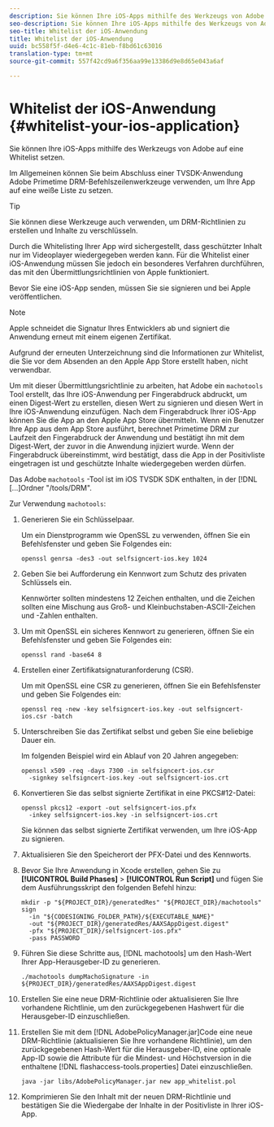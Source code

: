 ```yaml
---
description: Sie können Ihre iOS-Apps mithilfe des Werkzeugs von Adobe auf eine Whitelist setzen.
seo-description: Sie können Ihre iOS-Apps mithilfe des Werkzeugs von Adobe auf eine Whitelist setzen.
seo-title: Whitelist der iOS-Anwendung
title: Whitelist der iOS-Anwendung
uuid: bc558f5f-d4e6-4c1c-81eb-f8bd61c63016
translation-type: tm+mt
source-git-commit: 557f42cd9a6f356aa99e13386d9e8d65e043a6af

---
```



# Whitelist der iOS-Anwendung {#whitelist-your-ios-application}

Sie können Ihre iOS-Apps mithilfe des Werkzeugs von Adobe auf eine Whitelist setzen.

Im Allgemeinen können Sie beim Abschluss einer TVSDK-Anwendung Adobe Primetime DRM-Befehlszeilenwerkzeuge verwenden, um Ihre App auf eine weiße Liste zu setzen.

>[!TIP]
>
>Sie können diese Werkzeuge auch verwenden, um DRM-Richtlinien zu erstellen und Inhalte zu verschlüsseln.

Durch die Whitelisting Ihrer App wird sichergestellt, dass geschützter Inhalt nur im Videoplayer wiedergegeben werden kann. Für die Whitelist einer iOS-Anwendung müssen Sie jedoch ein besonderes Verfahren durchführen, das mit den Übermittlungsrichtlinien von Apple funktioniert.

Bevor Sie eine iOS-App senden, müssen Sie sie signieren und bei Apple veröffentlichen.

>[!NOTE]
>
>Apple schneidet die Signatur Ihres Entwicklers ab und signiert die Anwendung erneut mit einem eigenen Zertifikat.

Aufgrund der erneuten Unterzeichnung sind die Informationen zur Whitelist, die Sie vor dem Absenden an den Apple App Store erstellt haben, nicht verwendbar.

Um mit dieser Übermittlungsrichtlinie zu arbeiten, hat Adobe ein `machotools` Tool erstellt, das Ihre iOS-Anwendung per Fingerabdruck abdruckt, um einen Digest-Wert zu erstellen, diesen Wert zu signieren und diesen Wert in Ihre iOS-Anwendung einzufügen. Nach dem Fingerabdruck Ihrer iOS-App können Sie die App an den Apple App Store übermitteln. Wenn ein Benutzer Ihre App aus dem App Store ausführt, berechnet Primetime DRM zur Laufzeit den Fingerabdruck der Anwendung und bestätigt ihn mit dem Digest-Wert, der zuvor in die Anwendung injiziert wurde. Wenn der Fingerabdruck übereinstimmt, wird bestätigt, dass die App in der Positivliste eingetragen ist und geschützte Inhalte wiedergegeben werden dürfen.

Das Adobe `machotools` -Tool ist im iOS TVSDK SDK enthalten, in der [!DNL [...]Ordner &quot;/tools/DRM&quot;.

Zur Verwendung `machotools`:

1. Generieren Sie ein Schlüsselpaar.

   Um ein Dienstprogramm wie OpenSSL zu verwenden, öffnen Sie ein Befehlsfenster und geben Sie Folgendes ein:

   ```
   openssl genrsa -des3 -out selfsigncert-ios.key 1024
   ```

1. Geben Sie bei Aufforderung ein Kennwort zum Schutz des privaten Schlüssels ein.

   Kennwörter sollten mindestens 12 Zeichen enthalten, und die Zeichen sollten eine Mischung aus Groß- und Kleinbuchstaben-ASCII-Zeichen und -Zahlen enthalten.
1. Um mit OpenSSL ein sicheres Kennwort zu generieren, öffnen Sie ein Befehlsfenster und geben Sie Folgendes ein:

   ```
   openssl rand -base64 8
   ```

1. Erstellen einer Zertifikatsignaturanforderung (CSR).

   Um mit OpenSSL eine CSR zu generieren, öffnen Sie ein Befehlsfenster und geben Sie Folgendes ein:

   ```
   openssl req -new -key selfsigncert-ios.key -out selfsigncert-ios.csr -batch
   ```

1. Unterschreiben Sie das Zertifikat selbst und geben Sie eine beliebige Dauer ein.

   Im folgenden Beispiel wird ein Ablauf von 20 Jahren angegeben:

   ```
   openssl x509 -req -days 7300 -in selfsigncert-ios.csr  
     -signkey selfsigncert-ios.key -out selfsigncert-ios.crt
   ```

1. Konvertieren Sie das selbst signierte Zertifikat in eine PKCS#12-Datei:

   ```
   openssl pkcs12 -export -out selfsigncert-ios.pfx  
     -inkey selfsigncert-ios.key -in selfsigncert-ios.crt
   ```

   Sie können das selbst signierte Zertifikat verwenden, um Ihre iOS-App zu signieren.

1. Aktualisieren Sie den Speicherort der PFX-Datei und des Kennworts.
1. Bevor Sie Ihre Anwendung in Xcode erstellen, gehen Sie zu **[!UICONTROL Build Phases]** > **[!UICONTROL Run Script]** und fügen Sie dem Ausführungsskript den folgenden Befehl hinzu:

   ```
   mkdir -p "${PROJECT_DIR}/generatedRes" "${PROJECT_DIR}/machotools" sign  
     -in "${CODESIGNING_FOLDER_PATH}/${EXECUTABLE_NAME}"  
     -out "${PROJECT_DIR}/generatedRes/AAXSAppDigest.digest"  
     -pfx "${PROJECT_DIR}/selfsigncert-ios.pfx"  
     -pass PASSWORD
   ```

1. Führen Sie diese Schritte aus, [!DNL machotools] um den Hash-Wert Ihrer App-Herausgeber-ID zu generieren.

   ```
   ./machotools dumpMachoSignature -in ${PROJECT_DIR}/generatedRes/AAXSAppDigest.digest
   ```

1. Erstellen Sie eine neue DRM-Richtlinie oder aktualisieren Sie Ihre vorhandene Richtlinie, um den zurückgegebenen Hashwert für die Herausgeber-ID einzuschließen.
1. Erstellen Sie mit dem [!DNL AdobePolicyManager.jar]Code eine neue DRM-Richtlinie (aktualisieren Sie Ihre vorhandene Richtlinie), um den zurückgegebenen Hash-Wert für die Herausgeber-ID, eine optionale App-ID sowie die Attribute für die Mindest- und Höchstversion in die enthaltene [!DNL flashaccess-tools.properties] Datei einzuschließen.

   ```
   java -jar libs/AdobePolicyManager.jar new app_whitelist.pol
   ```

1. Komprimieren Sie den Inhalt mit der neuen DRM-Richtlinie und bestätigen Sie die Wiedergabe der Inhalte in der Positivliste in Ihrer iOS-App.